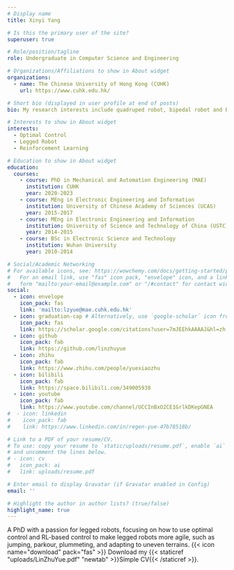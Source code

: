 ```yaml
---
# Display name
title: Xinyi Yang

# Is this the primary user of the site?
superuser: true

# Role/position/tagline
role: Undergraduate in Computer Science and Engineering

# Organizations/Affiliations to show in About widget
organizations:
  - name: The Chinese University of Hong Kong (CUHK)
    url: https://www.cuhk.edu.hk/

# Short bio (displayed in user profile at end of posts)
bio: My research interests include quadruped robot, bipedal robot and Reinforcement Learning.

# Interests to show in About widget
interests:
  - Optimal Control
  - Legged Robot
  - Reinforcement Learning

# Education to show in About widget
education:
  courses:
    - course: PhD in Mechanical and Automation Engineering (MAE)
      institution: CUHK
      year: 2020-2023
    - course: MEng in Electronic Engineering and Information
      institution: University of Chinese Academy of Sciences (UCAS)
      year: 2015-2017  
    - course: MEng in Electronic Engineering and Information
      institution: University of Science and Technology of China (USTC)
      year: 2014-2015
    - course: BSc in Electronic Science and Technology
      institution: Wuhan University
      year: 2010-2014

# Social/Academic Networking
# For available icons, see: https://wowchemy.com/docs/getting-started/page-builder/#icons
#   For an email link, use "fas" icon pack, "envelope" icon, and a link in the
#   form "mailto:your-email@example.com" or "/#contact" for contact widget.
social:
  - icon: envelope
    icon_pack: fas
    link: 'mailto:lzyue@mae.cuhk.edu.hk'
  - icon: graduation-cap # Alternatively, use `google-scholar` icon from `ai` icon pack
    icon_pack: fas
    link: https://scholar.google.com/citations?user=7mJEEhkAAAAJ&hl=zh-CN
  - icon: github
    icon_pack: fab
    link: https://github.com/linzhuyue
  - icon: zhihu
    icon_pack: fab
    link: https://www.zhihu.com/people/yuexiaozhu
  - icon: bilibili
    icon_pack: fab
    link: https://space.bilibili.com/349005938
  - icon: youtube
    icon_pack: fab
    link: https://www.youtube.com/channel/UCCInBxO2CE1GrlkDKepGNEA
#  - icon: linkedin
#    icon_pack: fab
#    link: https://www.linkedin.com/in/regen-yue-47b78518b/

# Link to a PDF of your resume/CV.
# To use: copy your resume to `static/uploads/resume.pdf`, enable `ai` icons in `params.toml`,
# and uncomment the lines below.
# - icon: cv
#   icon_pack: ai
#   link: uploads/resume.pdf

# Enter email to display Gravatar (if Gravatar enabled in Config)
email: ''

# Highlight the author in author lists? (true/false)
highlight_name: true
---
```


A PhD with a passion for legged robots, focusing on how to use optimal control and RL-based control to make legged robots more agile, such as jumping, parkour, plummeting, and adapting to uneven terrains.
{{< icon name="download" pack="fas" >}} Download my {{< staticref "uploads/LinZhuYue.pdf" "newtab" >}}Simple CV{{< /staticref >}}.
